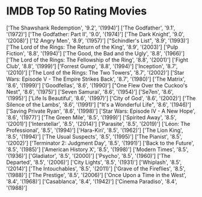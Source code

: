 # IMDB Top 50 Rating Movies
['The Shawshank Redemption', '9.2', '(1994)']
 ['The Godfather', '9.1', '(1972)']
 ['The Godfather: Part II', '9.0', '(1974)']
 ['The Dark Knight', '9.0', '(2008)']
 ['12 Angry Men', '8.9', '(1957)']
 ["Schindler's List", '8.9', '(1993)']
 ['The Lord of the Rings: The Return of the King', '8.9', '(2003)']
 ['Pulp Fiction', '8.8', '(1994)']
 ['The Good, the Bad and the Ugly', '8.8', '(1966)']
 ['The Lord of the Rings: The Fellowship of the Ring', '8.8', '(2001)']
 ['Fight Club', '8.8', '(1999)']
 ['Forrest Gump', '8.8', '(1994)']
 ['Inception', '8.7', '(2010)']
 ['The Lord of the Rings: The Two Towers', '8.7', '(2002)']
 ['Star Wars: Episode V - The Empire Strikes Back', '8.7', '(1980)']
 ['The Matrix', '8.6', '(1999)']
 ['Goodfellas', '8.6', '(1990)']
 ["One Flew Over the Cuckoo's Nest", '8.6', '(1975)']
 ['Seven Samurai', '8.6', '(1954)']
 ['Se7en', '8.6', '(1995)']
 ['Life Is Beautiful', '8.6', '(1997)']
 ['City of God', '8.6', '(2002)']
 ['The Silence of the Lambs', '8.6', '(1991)']
 ["It's a Wonderful Life", '8.6', '(1946)']
 ['Saving Private Ryan', '8.6', '(1998)']
 ['Star Wars: Episode IV - A New Hope', '8.6', '(1977)']
 ['The Green Mile', '8.5', '(1999)']
 ['Spirited Away', '8.5', '(2001)']
 ['Interstellar', '8.5', '(2014)']
 ['Parasite', '8.5', '(2019)']
 ['Léon: The Professional', '8.5', '(1994)']
 ['Hara-Kiri', '8.5', '(1962)']
 ['The Lion King', '8.5', '(1994)']
 ['The Usual Suspects', '8.5', '(1995)']
 ['The Pianist', '8.5', '(2002)']
 ['Terminator 2: Judgment Day', '8.5', '(1991)']
 ['Back to the Future', '8.5', '(1985)']
 ['American History X', '8.5', '(1998)']
 ['Modern Times', '8.5', '(1936)']
 ['Gladiator', '8.5', '(2000)']
 ['Psycho', '8.5', '(1960)']
 ['The Departed', '8.5', '(2006)']
 ['City Lights', '8.5', '(1931)']
 ['Whiplash', '8.5', '(2014)']
 ['The Intouchables', '8.5', '(2011)']
 ['Grave of the Fireflies', '8.5', '(1988)']
 ['The Prestige', '8.5', '(2006)']
 ['Once Upon a Time in the West', '8.4', '(1968)']
 ['Casablanca', '8.4', '(1942)']
 ['Cinema Paradiso', '8.4', '(1988)']
